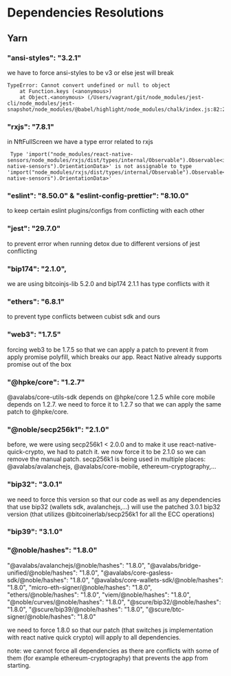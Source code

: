 # Dependencies Resolutions

## Yarn

### "ansi-styles": "3.2.1"

we have to force ansi-styles to be v3 or else jest will break

```
TypeError: Cannot convert undefined or null to object
    at Function.keys (<anonymous>)
    at Object.<anonymous> (/Users/vagrant/git/node_modules/jest-cli/node_modules/jest-snapshot/node_modules/@babel/highlight/node_modules/chalk/index.js:82:28)
```

### "rxjs": "7.8.1"

in NftFullScreen we have a type error related to rxjs

```
 Type 'import("node_modules/react-native-sensors/node_modules/rxjs/dist/types/internal/Observable").Observable<import("react-native-sensors").OrientationData>' is not assignable to type 'import("node_modules/rxjs/dist/types/internal/Observable").Observable<import("react-native-sensors").OrientationData>'
```

### "eslint": "8.50.0" & "eslint-config-prettier": "8.10.0"

to keep certain eslint plugins/configs from conflicting with each other

### "jest": "29.7.0"

to prevent error when running detox due to different versions of jest conflicting

### "bip174": "2.1.0",

we are using bitcoinjs-lib 5.2.0 and bip174 2.1.1 has type conflicts with it

### "ethers": "6.8.1"

to prevent type conflicts between cubist sdk and ours

### "web3": "1.7.5"

forcing web3 to be 1.7.5 so that we can apply a patch to prevent it
from apply promise polyfill, which breaks our app. React Native already
supports promise out of the box

### "@hpke/core": "1.2.7"

@avalabs/core-utils-sdk depends on @hpke/core 1.2.5 while core mobile depends on 1.2.7. we need to force it to 1.2.7 so that we can apply the same patch to @hpke/core.

### "@noble/secp256k1": "2.1.0"

before, we were using secp256k1 < 2.0.0 and to make it use react-native-quick-crypto, we had to patch it. we now force it to be 2.1.0 so we can remove the manual patch. secp256k1 is being used in multiple places: @avalabs/avalanchejs, @avalabs/core-mobile, ethereum-cryptography,...

### "bip32": "3.0.1"

we need to force this version so that our code as well as any dependencies that use bip32 (wallets sdk, avalanchejs,...) will use the patched 3.0.1 bip32 version (that utilizes @bitcoinerlab/secp256k1 for all the ECC operations)

### "bip39": "3.1.0"

### "@noble/hashes": "1.8.0"

"@avalabs/avalanchejs/@noble/hashes": "1.8.0",
"@avalabs/bridge-unified/@noble/hashes": "1.8.0",
"@avalabs/core-gasless-sdk/@noble/hashes": "1.8.0",
"@avalabs/core-wallets-sdk/@noble/hashes": "1.8.0",
"micro-eth-signer/@noble/hashes": "1.8.0",
"ethers/@noble/hashes": "1.8.0",
"viem/@noble/hashes": "1.8.0",
"@noble/curves/@noble/hashes": "1.8.0",
"@scure/bip32/@noble/hashes": "1.8.0",
"@scure/bip39/@noble/hashes": "1.8.0",
"@scure/btc-signer/@noble/hashes": "1.8.0"

we need to force 1.8.0 so that our patch (that switches js implementation with react native quick crypto) will apply to all dependencies.

note: we cannot force all dependencies as there are conflicts with some of them (for example ethereum-cryptography) that prevents the app from starting.
